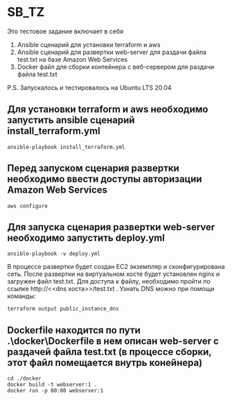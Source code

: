# SB_TZ
Это тестовое задание включает в себя
1. Ansible сценарий для установки terraform и aws
2. Ansible сценарий для развертки web-server для раздачи файла test.txt на базе Amazon Web Services
3. Docker файл для cборки контейнера с веб-сервером для раздачи файла test.txt

P.S.
Запускалось и тестировалось на Ubuntu LTS 20.04

## Для установки terraform и aws необходимо запустить ansible сценарий install_terraform.yml
```
ansible-playbook install_terraform.yml
```
## Перед запуском сценария развертки необходимо ввести доступы авторизации Amazon Web Services
```
aws configure
```
## Для запуска сценария развертки web-server необходимо запустить deploy.yml
```
ansible-playbook -v deploy.yml
```
В процессе развертки будет создан EC2 экземпляр и сконфигурирована сеть. После развертки на виртуальном хосте будет установлен nginx и загружен файл test.txt.
Для доступа к файлу, необходимо пройти по ссылке http://<<dns хоста>>/test.txt .
Узнать DNS можно при помощи команды:
```
terraform output public_instance_dns
```


## Dockerfile находится по пути .\docker\Dockerfile в нем описан web-server с раздачей файла test.txt (в процессе сборки, этот файл помещается внутрь конейнера)
```
cd ./docker
docker build -t webserver:1 .
docker run -p 80:80 webserver:1
```
